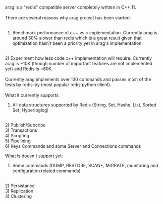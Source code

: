 arag is a "redis" compatible server completely written in C++ 11. 
<br><br>
There are several reasons why arag project has been started:
<br><br>
1) Benchmark performance of c++ vs c implementation. Currently arag is around 30% slower than redis which is a great result given that optimization hasn't been a priority yet in arag's implementation.
<br>
2) Experiment how less code c++ implementation will require. Currently arag is ~10K (though number of important features are not implemented yet) and Redis is ~60K.
<br>
<br>
Currently arag implements over 130 commands and passes most of the tests by redis-py (most popular redis python client).
<br>
<br>
What it currently supports:
<br>

1) All data structures supported by Redis (String, Set, Hashe, List, Sorted Set, Hyperloglog)
<br>
2) Publish/Subcribe
<br>
3) Transactions
<br>
4) Scripting
<br>
5) Pipelining
<br>
6) Keys Commands and some Server and Connections commands
<br>

What is doesn't support yet:
<br>

1) Some commands (DUMP, RESTORE, SCAN*, MIGRATE, monitoring and configuration related commands)
<br>
2) Persistance
<br>
3) Replication
<br>
4) Clustering
<br>
<br>

